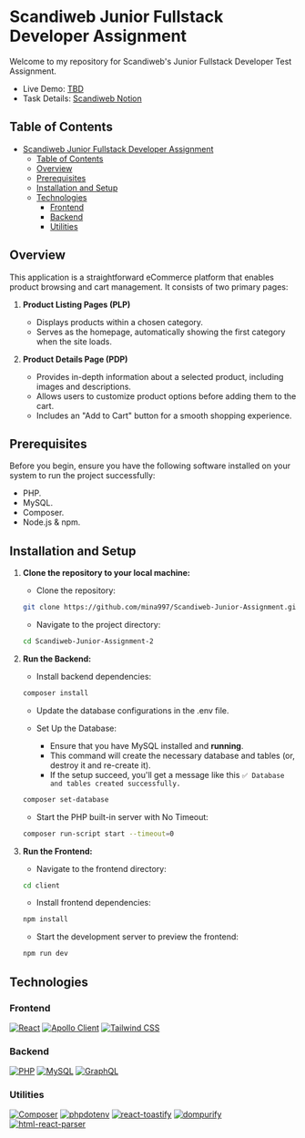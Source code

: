 # Scandiweb Junior Fullstack Developer Assignment

Welcome to my repository for Scandiweb's Junior Fullstack Developer Test Assignment.

- Live Demo: [TBD]()
- Task Details: [Scandiweb Notion](https://scandiweb.notion.site/Junior-Full-Stack-Developer-test-task-3833494124714845b71bf46096b6eeb9)

## Table of Contents

- [Scandiweb Junior Fullstack Developer Assignment](#scandiweb-junior-fullstack-developer-assignment)
  - [Table of Contents](#table-of-contents)
  - [Overview](#overview)
  - [Prerequisites](#prerequisites)
  - [Installation and Setup](#installation-and-setup)
  - [Technologies](#technologies)
    - [Frontend](#frontend)
    - [Backend](#backend)
    - [Utilities](#utilities)

## Overview

This application is a straightforward eCommerce platform that enables product browsing and cart management. It consists of two primary pages:

1. **Product Listing Pages (PLP)**

   - Displays products within a chosen category.
   - Serves as the homepage, automatically showing the first category when the site loads.

2. **Product Details Page (PDP)**
   - Provides in-depth information about a selected product, including images and descriptions.
   - Allows users to customize product options before adding them to the cart.
   - Includes an "Add to Cart" button for a smooth shopping experience.

## Prerequisites

Before you begin, ensure you have the following software installed on your system to run the project successfully:

- PHP.
- MySQL.
- Composer.
- Node.js & npm.

## Installation and Setup

1. **Clone the repository to your local machine:**

   - Clone the repository:

   ```bash
   git clone https://github.com/mina997/Scandiweb-Junior-Assignment.git
   ```

   - Navigate to the project directory:

   ```bash
   cd Scandiweb-Junior-Assignment-2
   ```

2. **Run the Backend:**

   - Install backend dependencies:

   ```bash
   composer install
   ```

   - Update the database configurations in the .env file.

   - Set Up the Database:
     - Ensure that you have MySQL installed and **running**.
     - This command will create the necessary database and tables (or, destroy it and re-create it).
     - If the setup succeed, you'll get a message like this `✅ Database and tables created successfully.`

   ```bash
   composer set-database
   ```

   - Start the PHP built-in server with No Timeout:

   ```bash
   composer run-script start --timeout=0
   ```

3. **Run the Frontend:**

   - Navigate to the frontend directory:

   ```bash
   cd client
   ```

   - Install frontend dependencies:

   ```bash
   npm install
   ```

   - Start the development server to preview the frontend:

   ```bash
   npm run dev
   ```

## Technologies

### Frontend
[![React](https://img.shields.io/badge/-React-61DAFB?logo=react&logoColor=white)](https://reactjs.org/)
[![Apollo Client](https://img.shields.io/badge/-Apollo%20Client-311C87?logo=apollographql&logoColor=white)](https://www.apollographql.com/)
[![Tailwind CSS](https://img.shields.io/badge/-Tailwind%20CSS-38B2AC?logo=tailwind-css&logoColor=white)](https://tailwindcss.com/)

### Backend
[![PHP](https://img.shields.io/badge/-PHP-777BB4?logo=php&logoColor=white)](https://www.php.net/)
[![MySQL](https://img.shields.io/badge/-MySQL-4479A1?logo=mysql&logoColor=white)](https://www.mysql.com/)
[![GraphQL](https://img.shields.io/badge/-GraphQL-E10098?logo=graphql&logoColor=white)](https://graphql.org/)

### Utilities
[![Composer](https://img.shields.io/badge/-Composer-885630?logo=composer&logoColor=white)](https://getcomposer.org/)
[![phpdotenv](https://img.shields.io/badge/-phpdotenv-4F5B93?logo=php&logoColor=white)](https://github.com/vlucas/phpdotenv)
[![react-toastify](https://img.shields.io/badge/-React%20Toastify-ff9800?logo=react&logoColor=white)](https://github.com/fkhadra/react-toastify)
[![dompurify](https://img.shields.io/badge/-DOMPurify-2D2D2D?logo=javascript&logoColor=white)](https://github.com/cure53/DOMPurify)
[![html-react-parser](https://img.shields.io/badge/-html--react--parser-FF4088?logo=react&logoColor=white)](https://github.com/remarkablemark/html-react-parser)

<!-- ## Project Structure

The project structure is designed to maintain clarity and organization. Here's a brief overview of the key directories:

- **client/**: This directory houses the ReactJS frontend, where the user interface is developed and managed. All frontend-related assets and components are neatly organized within this section.

  - **assets/**: Contains static assets like styles and images, ensuring that all visual elements are easily accessible and well-organized.

  - **components/**: Contains reusable React components that form the building blocks of the user interface. These components are designed to be modular and reusable across different parts of the application.

  - **pages/**: Houses different page components that represent various views of the application (e.g., product listing, product details).

  - **graphql/**: Manages the Apollo Client setup for handling GraphQL queries and mutations. This includes configuration files and query/mutation definitions to interact with the backend efficiently.

  - **DataContext.jsx**: Defines the data context for the application. This context is used to share data and state across different components without prop drilling, making state management more efficient.

  - **router.jsx**: Contains the app routes and routing logic. This file defines how different URLs map to specific components, enabling smooth navigation throughout the application.

- **src/**: Houses the PHP backend code, containing the essential server-side logic that powers the application. It's further structured for improved organization:

  - **config/**: Contains configuration files that return the configuration settings necessary for the application.

  - **GraphQL/**: Manages the GraphQL setup.

  - **Models/**: Contains the models associated with the application. These models represent the underlying data structures and business logic.

  - **Database.php**: Class responsible for managing the database connection, providing methods to connect and interact with the database.

  - **helpers.php**: A file for simple helper functions.

- **public/**: Serves as the hosting location for index.php and the compiled front end, ensuring accessibility for users.

- **.env.example**: Example environment configuration file. Copy this to `.env` and update with your specific configuration settings.

- **schema.sql**: SQL script for setting up the database schema. It includes the necessary table definitions and relations required by the application.

## Learnings

- DOMPurify package used to sanitize HTML content of product description and prevent XSS attacks.
- html-react-parser package used to parse the sanitized HTML content into React elements. It takes raw HTML content as input and outputs React elements that can be rendered within a React component.

### Importance of Sanitizing HTML Content:

(Credits: [HTML React Parser Issue #94](https://github.com/remarkablemark/html-react-parser/issues/94#issuecomment-472423965))

```javascript
// Example HTML content susceptible to XSS attacks
const html = 'hey<iframe src=javascript:alert("xss")></iframe>';

// Parse HTML content without sanitization (unsafe)
const element = parse(html);

// Parse sanitized HTML content using DOMPurify
const element = parse(DOMPurify.sanitize(html));

// Render parsed React elements: {element}
``` -->
